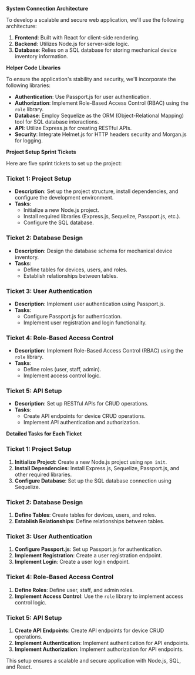 **System Connection Architecture**

To develop a scalable and secure web application, we'll use the following architecture:

1. **Frontend**: Built with React for client-side rendering.
2. **Backend**: Utilizes Node.js for server-side logic.
3. **Database**: Relies on a SQL database for storing mechanical device inventory information.

**Helper Code Libraries**

To ensure the application's stability and security, we'll incorporate the following libraries:

- **Authentication**: Use Passport.js for user authentication.
- **Authorization**: Implement Role-Based Access Control (RBAC) using the `role` library.
- **Database**: Employ Sequelize as the ORM (Object-Relational Mapping) tool for SQL database interactions.
- **API**: Utilize Express.js for creating RESTful APIs.
- **Security**: Integrate Helmet.js for HTTP headers security and Morgan.js for logging.

**Project Setup Sprint Tickets**

Here are five sprint tickets to set up the project:

### **Ticket 1: Project Setup**

- **Description**: Set up the project structure, install dependencies, and configure the development environment.
- **Tasks**:
  - Initialize a new Node.js project.
  - Install required libraries (Express.js, Sequelize, Passport.js, etc.).
  - Configure the SQL database.

### **Ticket 2: Database Design**

- **Description**: Design the database schema for mechanical device inventory.
- **Tasks**:
  - Define tables for devices, users, and roles.
  - Establish relationships between tables.

### **Ticket 3: User Authentication**

- **Description**: Implement user authentication using Passport.js.
- **Tasks**:
  - Configure Passport.js for authentication.
  - Implement user registration and login functionality.

### **Ticket 4: Role-Based Access Control**

- **Description**: Implement Role-Based Access Control (RBAC) using the `role` library.
- **Tasks**:
  - Define roles (user, staff, admin).
  - Implement access control logic.

### **Ticket 5: API Setup**

- **Description**: Set up RESTful APIs for CRUD operations.
- **Tasks**:
  - Create API endpoints for device CRUD operations.
  - Implement API authentication and authorization.

**Detailed Tasks for Each Ticket**

### **Ticket 1: Project Setup**

1. **Initialize Project**: Create a new Node.js project using `npm init`.
2. **Install Dependencies**: Install Express.js, Sequelize, Passport.js, and other required libraries.
3. **Configure Database**: Set up the SQL database connection using Sequelize.

### **Ticket 2: Database Design**

1. **Define Tables**: Create tables for devices, users, and roles.
2. **Establish Relationships**: Define relationships between tables.

### **Ticket 3: User Authentication**

1. **Configure Passport.js**: Set up Passport.js for authentication.
2. **Implement Registration**: Create a user registration endpoint.
3. **Implement Login**: Create a user login endpoint.

### **Ticket 4: Role-Based Access Control**

1. **Define Roles**: Define user, staff, and admin roles.
2. **Implement Access Control**: Use the `role` library to implement access control logic.

### **Ticket 5: API Setup**

1. **Create API Endpoints**: Create API endpoints for device CRUD operations.
2. **Implement Authentication**: Implement authentication for API endpoints.
3. **Implement Authorization**: Implement authorization for API endpoints.

This setup ensures a scalable and secure application with Node.js, SQL, and React.